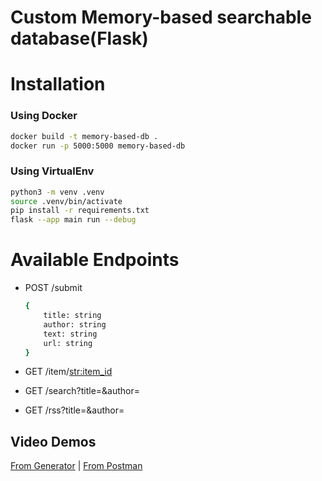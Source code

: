 # Custom Memory-based searchable database(Flask)

# Installation

### Using Docker

```bash
docker build -t memory-based-db .
docker run -p 5000:5000 memory-based-db
```

### Using VirtualEnv

```bash
python3 -m venv .venv
source .venv/bin/activate
pip install -r requirements.txt
flask --app main run --debug
```

# Available Endpoints
 - POST /submit
    ```bash
    {
        title: string
        author: string
        text: string
        url: string
    }
    ```

 - GET /item/<str:item_id>
 - GET /search?title=<string>&author=<string>
 - GET /rss?title=<string>&author=<string>
    

## Video Demos

[From Generator](https://www.loom.com/share/0c4d96e34eef4957b3a7004ddc2b7687?sid=daf924d4-b617-4781-8bbd-56fb5311ec64) |
[From Postman](https://www.loom.com/share/77bb13f9953d4d359aee60ed6ebd2a64?sid=21e82245-7f19-4025-b0cf-972973b55f9d)
